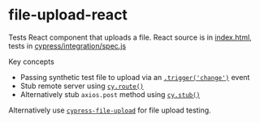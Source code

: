 # file-upload-react

Tests React component that uploads a file. React source is in [index.html](index.html), tests in [cypress/integration/spec.js](cypress/integration/spec.js)

Key concepts

- Passing synthetic test file to upload via an [`.trigger('change')`](https://on.cypress.io/trigger) event
- Stub remote server using [`cy.route()`](https://on.cypress.io/route)
- Alternatively stub `axios.post` method using [`cy.stub()`](https://on.cypress.io/stub)

Alternatively use [`cypress-file-upload`](https://github.com/abramenal/cypress-file-upload) for file upload testing.
